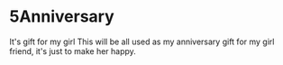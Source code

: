 5Anniversary
============

It's gift for my girl
This will be all used as my anniversary gift for my girl friend, it's just to make her happy.
